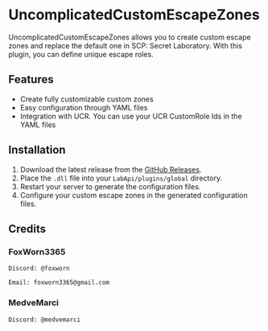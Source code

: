 # UncomplicatedCustomEscapeZones

UncomplicatedCustomEscapeZones allows you to create custom escape zones and replace the default one in SCP: Secret
Laboratory. With this plugin, you can define unique escape roles.

## Features

- Create fully customizable custom zones
- Easy configuration through YAML files
- Integration with UCR. You can use your UCR CustomRole Ids in the YAML files

## Installation

1. Download the latest release from
   the [GitHub Releases](https://github.com/UncomplicatedCustomServer/UncomplicatedCustomEscapeZones/releases/latest).
3. Place the `.dll` file into your `LabApi/plugins/global` directory.
4. Restart your server to generate the configuration files.
5. Configure your custom escape zones in the generated configuration files.

## Credits

### FoxWorn3365

`Discord: @foxworn`

`Email: foxworn3365@gmail.com`

### MedveMarci

`Discord: @medvemarci`
